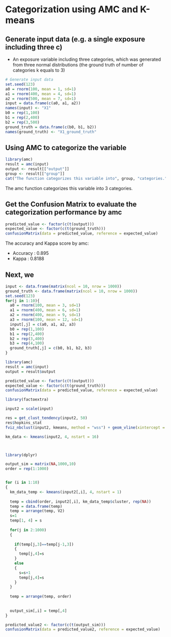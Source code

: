 # Categorization using AMC and K-means

## Generate input data (e.g. a single exposure including three c)
- An exposure variable including three categories, which was generated from three normal distributions (the ground truth of number of categories k equals to 3)

``` r
# Generate input data
set.seed(123)
a0 = rnorm(100, mean = 1, sd=1)
a1 = rnorm(400, mean = 4, sd=1)
a2 = rnorm(500, mean = 7, sd=1)
input = data.frame(c(a0, a1, a2))
names(input) <- "X1"
b0 = rep(1,100)
b1 = rep(2,400)
b2 = rep(3,500)
ground_truth = data.frame(c(b0, b1, b2))
names(ground_truth) <- "X1_ground_truth"
```

## Using AMC to categorize the variable
``` r
library(amc)
result = amc(input)
output <- result[["output"]]
group <- result[["group"]]
cat("The function categorizes this variable into", group, "categories.")
```
The amc function categorizes this variable into 3 categories.


## Get the Confusion Matrix to evaluate the categorization performance by amc
``` r
predicted_value <- factor(c(t(output)))
expected_value <- factor(c(t(ground_truth)))
confusionMatrix(data = predicted_value, reference = expected_value)
```
The accuracy and Kappa score by amc:

- Accuracy : 0.895           
- Kappa : 0.8188 


## Next, we 






``` r
input <- data.frame(matrix(ncol = 10, nrow = 1000))
ground_truth <- data.frame(matrix(ncol = 10, nrow = 1000))
set.seed(123)
for(j in 1:10){
  a0 = rnorm(100, mean = 3, sd=1)
  a1 = rnorm(400, mean = 6, sd=1)
  a2 = rnorm(400, mean = 9, sd=1)
  a3 = rnorm(100, mean = 12, sd=1)
  input[,j] = c(a0, a1, a2, a3)
  b0 = rep(1,100)
  b1 = rep(2,400)
  b2 = rep(3,400)
  b3 = rep(4,100)
  ground_truth[,j] = c(b0, b1, b2, b3)
}

library(amc)
result = amc(input)
output = result$output

predicted_value <- factor(c(t(output)))
expected_value <- factor(c(t(ground_truth)))
confusionMatrix(data = predicted_value, reference = expected_value)

library(factoextra)

input2 = scale(input)                        

res = get_clust_tendency(input2, 50)       
res$hopkins_stat                          
fviz_nbclust(input2, kmeans, method = "wss") + geom_vline(xintercept = 4, linetype = 2) 

km_data <- kmeans(input2, 4, nstart = 16)  



library(dplyr)

output_sim = matrix(NA,1000,10)
order = rep(1:1000)                       


for (i in 1:10)                           
{
  km_data_temp <- kmeans(input2[,i], 4, nstart = 1)
  
  temp = cbind(order, input2[,i], km_data_temp$cluster, rep(NA))  
  temp = data.frame(temp)
  temp = arrange(temp, V2)               
  s=1
  temp[1, 4] = s
  
  for(j in 2:1000)
  {
    
    if(temp[j,3]==temp[j-1,3])
    {
      temp[j,4]=s
    }
    else                                 
    {
      s=s+1
      temp[j,4]=s
    }
  }
  
  temp = arrange(temp, order)             
  
  
  output_sim[,i] = temp[,4]               
}

predicted_value2 <- factor(c(t(output_sim)))
confusionMatrix(data = predicted_value2, reference = expected_value)

```
